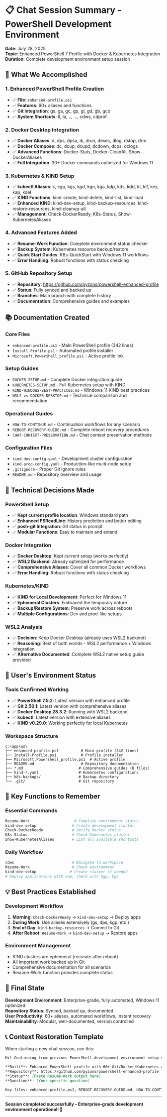 # 📋 Chat Session Summary - PowerShell Development Environment

**Date**: July 28, 2025  
**Topic**: Enhanced PowerShell 7 Profile with Docker & Kubernetes Integration  
**Duration**: Complete development environment setup session

## 🎯 **What We Accomplished**

### **1. Enhanced PowerShell Profile Creation**
- ✅ **File**: `enhanced-profile.ps1` 
- ✅ **Features**: 60+ aliases and functions
- ✅ **Git Integration**: gs, ga, gc, gp, gl, gd, gb, gco
- ✅ **System Shortcuts**: ll, la, .., ..., cdws, cdprof

### **2. Docker Desktop Integration**
- ✅ **Docker Aliases**: d, dps, dpsa, di, drun, dexec, dlog, dstop, drm
- ✅ **Docker Compose**: dc, dcup, dcupd, dcdown, dcps, dclogs
- ✅ **Advanced Functions**: Docker-Stats, Docker-CleanAll, Show-DockerAliases
- ✅ **Full Integration**: 30+ Docker commands optimized for Windows 11

### **3. Kubernetes & KIND Setup**
- ✅ **kubectl Aliases**: k, kgp, kgs, kgd, kgn, kga, kdp, kds, kdd, kl, klf, kex, kap, kdel
- ✅ **KIND Functions**: kind-create, kind-delete, kind-list, kind-load
- ✅ **Enhanced KIND**: kind-dev-setup, kind-backup-resources, kind-restore-resources, kind-cleanup-all
- ✅ **Management**: Check-DockerReady, K8s-Status, Show-KubernetesAliases

### **4. Advanced Features Added**
- ✅ **Resume-Work Function**: Complete environment status checker
- ✅ **Backup System**: Kubernetes resource backup/restore
- ✅ **Quick Start Guides**: K8s-QuickStart with Windows 11 workflows
- ✅ **Error Handling**: Robust functions with status checking

### **5. GitHub Repository Setup**
- ✅ **Repository**: https://github.com/pyzons/powershell-enhanced-profile  
- ✅ **Status**: Fully synced and backed up
- ✅ **Branches**: Main branch with complete history
- ✅ **Documentation**: Comprehensive guides and examples

## 📚 **Documentation Created**

### **Core Files**
- `enhanced-profile.ps1` - Main PowerShell profile (342 lines)
- `Install-Profile.ps1` - Automated profile installer
- `Microsoft.PowerShell_profile.ps1` - Active profile link

### **Setup Guides**
- `DOCKER-SETUP.md` - Complete Docker integration guide
- `KUBERNETES-SETUP.md` - Full Kubernetes setup with KIND
- `KIND-WINDOWS-BEST-PRACTICES.md` - Windows 11 KIND best practices
- `WSL2-vs-DOCKER-DESKTOP.md` - Technical comparison and recommendation

### **Operational Guides**
- `HOW-TO-CONTINUE.md` - Continuation workflows for any scenario
- `REBOOT-RECOVERY-GUIDE.md` - Complete reboot recovery procedures
- `CHAT-CONTEXT-PRESERVATION.md` - Chat context preservation methods

### **Configuration Files**
- `kind-dev-config.yaml` - Development cluster configuration
- `kind-prod-config.yaml` - Production-like multi-node setup
- `.gitignore` - Proper Git ignore rules
- `README.md` - Repository overview and usage

## 🔧 **Technical Decisions Made**

### **PowerShell Setup**
- ✅ **Kept current profile location**: Windows standard path
- ✅ **Enhanced PSReadLine**: History prediction and better editing
- ✅ **posh-git Integration**: Git status in prompt
- ✅ **Modular Functions**: Easy to maintain and extend

### **Docker Integration**
- ✅ **Docker Desktop**: Kept current setup (works perfectly)
- ✅ **WSL2 Backend**: Already optimized for performance
- ✅ **Comprehensive Aliases**: Cover all common Docker workflows
- ✅ **Error Handling**: Robust functions with status checking

### **Kubernetes/KIND**
- ✅ **KIND for Local Development**: Perfect for Windows 11
- ✅ **Ephemeral Clusters**: Embraced the temporary nature
- ✅ **Backup/Restore System**: Preserve work across reboots
- ✅ **Multiple Configurations**: Dev and prod-like setups

### **WSL2 Analysis**
- ✅ **Decision**: Keep Docker Desktop (already uses WSL2 backend)
- ✅ **Reasoning**: Best of both worlds - WSL2 performance + Windows integration
- ✅ **Alternative Documented**: Complete WSL2 native setup guide provided

## 🎯 **User's Environment Status**

### **Tools Confirmed Working**
- ✅ **PowerShell 7.5.2**: Latest version with enhanced profile
- ✅ **Git 2.50.1**: Latest version with comprehensive aliases
- ✅ **Docker Desktop 28.3.2**: Running with WSL2 backend
- ✅ **kubectl**: Latest version with extensive aliases
- ✅ **KIND v0.29.0**: Working perfectly for local Kubernetes

### **Workspace Structure**
```
c:\app\ws\
├── enhanced-profile.ps1          # Main profile (342 lines)
├── Install-Profile.ps1           # Profile installer
├── Microsoft.PowerShell_profile.ps1  # Active profile
├── README.md                     # Repository documentation
├── *.md                         # Comprehensive guides (8 files)
├── kind-*.yaml                  # Kubernetes configurations
├── k8s-backups/                 # Backup directory
└── .git/                        # Git repository
```

## 🚀 **Key Functions to Remember**

### **Essential Commands**
```powershell
Resume-Work                    # Complete environment status
kind-dev-setup                # Create development cluster  
Check-DockerReady             # Verify Docker status
K8s-Status                    # Check Kubernetes cluster
Show-KubernetesAliases        # List all available shortcuts
```

### **Daily Workflow**
```powershell
cdws                          # Navigate to workspace
Resume-Work                   # Check environment
kind-dev-setup               # Create cluster if needed
# Deploy applications with kap, check with kgp, kgs
```

## 💡 **Best Practices Established**

### **Development Workflow**
1. **Morning**: `Check-DockerReady` → `kind-dev-setup` → Deploy apps
2. **During Work**: Use aliases extensively (gs, dps, kgp, etc.)
3. **End of Day**: `kind-backup-resources` → Commit to Git
4. **After Reboot**: `Resume-Work` → `kind-dev-setup` → Restore apps

### **Environment Management**
- KIND clusters are ephemeral (recreate after reboot)
- All important work backed up in Git
- Comprehensive documentation for all scenarios
- Resume-Work function provides complete status

## 🎊 **Final State**

**Development Environment**: Enterprise-grade, fully automated, Windows 11 optimized  
**Repository Status**: Synced, backed up, documented  
**User Productivity**: 60+ aliases, automated workflows, instant recovery  
**Maintainability**: Modular, well-documented, version controlled  

## 📞 **Context Restoration Template**

When starting a new chat session, use this:

```markdown
Hi! Continuing from previous PowerShell development environment setup session.

**Built**: Enhanced PowerShell profile with 60+ Git/Docker/Kubernetes aliases  
**Repository**: https://github.com/pyzons/powershell-enhanced-profile  
**Status**: [Paste Resume-Work output here]  
**Question**: [Your specific question]  

Key files: enhanced-profile.ps1, REBOOT-RECOVERY-GUIDE.md, HOW-TO-CONTINUE.md
```

---
**Session completed successfully - Enterprise-grade development environment operational! 🚀**
